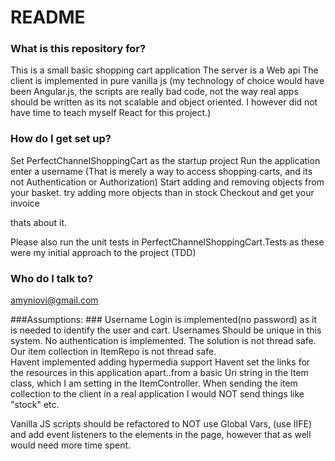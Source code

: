 ﻿# README #


### What is this repository for? ###

This is a small basic shopping cart application
The server is a Web api 
The client is implemented in pure vanilla js (my technology of choice would have been Angular.js,
 the scripts are really bad code, not the way real apps should be written as its not scalable and object oriented. 
 I however did not have time to teach myself React for this project.)


### How do I get set up? ###

Set PerfectChannelShoppingCart as the startup project
Run the application
enter a username (That is merely a way to access shopping carts, and its not Authentication or Authorization)
Start adding and removing objects from your basket. 
try adding more objects than in stock
Checkout and get your invoice

thats about it.

Please also run the unit tests in PerfectChannelShoppingCart.Tests as these were my initial approach to the project (TDD)


### Who do I talk to? ###

amyniovi@gmail.com

###Assumptions: ###
Username Login is implemented(no password) as it is needed to identify the user and cart.
Usernames Should be unique in this system.
No authentication is implemented.
The solution is not thread safe. Our item collection in ItemRepo is not thread safe.  
Havent implemented adding hypermedia support 
Havent set the links for the resources in this application apart..from a basic Uri string in the Item  class, which I am setting in the ItemController.
When sending the item collection to the client in a real application I would NOT send things like "stock" etc. 

 Vanilla JS scripts should be refactored to NOT use Global Vars, (use IIFE) and add event listeners to the elements in the page, however 
 that as well would need more time spent. 

